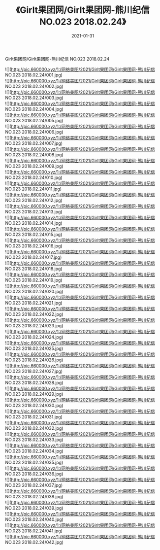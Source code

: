 ﻿---
layout: post
title:  《Girlt果团网/Girlt果团网-熊川纪信 NO.023 2018.02.24》
date:   2021-01-31
img: http://pic.660000.xyz/1:/网络美图/2021/Girlt果团网/Girlt果团网-熊川纪信 NO.023 2018.02.24/000.jpg
categories: [美女, 清纯, 唯美]
---

Girlt果团网/Girlt果团网-熊川纪信 NO.023 2018.02.24

 ![](http://pic.660000.xyz/1:/网络美图/2021/Girlt果团网/Girlt果团网-熊川纪信 NO.023 2018.02.24/001.jpg) <br>![](http://pic.660000.xyz/1:/网络美图/2021/Girlt果团网/Girlt果团网-熊川纪信 NO.023 2018.02.24/002.jpg) <br>![](http://pic.660000.xyz/1:/网络美图/2021/Girlt果团网/Girlt果团网-熊川纪信 NO.023 2018.02.24/003.jpg) <br>![](http://pic.660000.xyz/1:/网络美图/2021/Girlt果团网/Girlt果团网-熊川纪信 NO.023 2018.02.24/004.jpg) <br>![](http://pic.660000.xyz/1:/网络美图/2021/Girlt果团网/Girlt果团网-熊川纪信 NO.023 2018.02.24/005.jpg) <br>![](http://pic.660000.xyz/1:/网络美图/2021/Girlt果团网/Girlt果团网-熊川纪信 NO.023 2018.02.24/006.jpg) <br>![](http://pic.660000.xyz/1:/网络美图/2021/Girlt果团网/Girlt果团网-熊川纪信 NO.023 2018.02.24/007.jpg) <br>![](http://pic.660000.xyz/1:/网络美图/2021/Girlt果团网/Girlt果团网-熊川纪信 NO.023 2018.02.24/008.jpg) <br>![](http://pic.660000.xyz/1:/网络美图/2021/Girlt果团网/Girlt果团网-熊川纪信 NO.023 2018.02.24/009.jpg) <br>![](http://pic.660000.xyz/1:/网络美图/2021/Girlt果团网/Girlt果团网-熊川纪信 NO.023 2018.02.24/010.jpg) <br>![](http://pic.660000.xyz/1:/网络美图/2021/Girlt果团网/Girlt果团网-熊川纪信 NO.023 2018.02.24/011.jpg) <br>![](http://pic.660000.xyz/1:/网络美图/2021/Girlt果团网/Girlt果团网-熊川纪信 NO.023 2018.02.24/012.jpg) <br>![](http://pic.660000.xyz/1:/网络美图/2021/Girlt果团网/Girlt果团网-熊川纪信 NO.023 2018.02.24/013.jpg) <br>![](http://pic.660000.xyz/1:/网络美图/2021/Girlt果团网/Girlt果团网-熊川纪信 NO.023 2018.02.24/014.jpg) <br>![](http://pic.660000.xyz/1:/网络美图/2021/Girlt果团网/Girlt果团网-熊川纪信 NO.023 2018.02.24/015.jpg) <br>![](http://pic.660000.xyz/1:/网络美图/2021/Girlt果团网/Girlt果团网-熊川纪信 NO.023 2018.02.24/016.jpg) <br>![](http://pic.660000.xyz/1:/网络美图/2021/Girlt果团网/Girlt果团网-熊川纪信 NO.023 2018.02.24/017.jpg) <br>![](http://pic.660000.xyz/1:/网络美图/2021/Girlt果团网/Girlt果团网-熊川纪信 NO.023 2018.02.24/018.jpg) <br>![](http://pic.660000.xyz/1:/网络美图/2021/Girlt果团网/Girlt果团网-熊川纪信 NO.023 2018.02.24/019.jpg) <br>![](http://pic.660000.xyz/1:/网络美图/2021/Girlt果团网/Girlt果团网-熊川纪信 NO.023 2018.02.24/020.jpg) <br>![](http://pic.660000.xyz/1:/网络美图/2021/Girlt果团网/Girlt果团网-熊川纪信 NO.023 2018.02.24/021.jpg) <br>![](http://pic.660000.xyz/1:/网络美图/2021/Girlt果团网/Girlt果团网-熊川纪信 NO.023 2018.02.24/022.jpg) <br>![](http://pic.660000.xyz/1:/网络美图/2021/Girlt果团网/Girlt果团网-熊川纪信 NO.023 2018.02.24/023.jpg) <br>![](http://pic.660000.xyz/1:/网络美图/2021/Girlt果团网/Girlt果团网-熊川纪信 NO.023 2018.02.24/024.jpg) <br>![](http://pic.660000.xyz/1:/网络美图/2021/Girlt果团网/Girlt果团网-熊川纪信 NO.023 2018.02.24/025.jpg) <br>![](http://pic.660000.xyz/1:/网络美图/2021/Girlt果团网/Girlt果团网-熊川纪信 NO.023 2018.02.24/026.jpg) <br>![](http://pic.660000.xyz/1:/网络美图/2021/Girlt果团网/Girlt果团网-熊川纪信 NO.023 2018.02.24/027.jpg) <br>![](http://pic.660000.xyz/1:/网络美图/2021/Girlt果团网/Girlt果团网-熊川纪信 NO.023 2018.02.24/028.jpg) <br>![](http://pic.660000.xyz/1:/网络美图/2021/Girlt果团网/Girlt果团网-熊川纪信 NO.023 2018.02.24/029.jpg) <br>![](http://pic.660000.xyz/1:/网络美图/2021/Girlt果团网/Girlt果团网-熊川纪信 NO.023 2018.02.24/030.jpg) <br>![](http://pic.660000.xyz/1:/网络美图/2021/Girlt果团网/Girlt果团网-熊川纪信 NO.023 2018.02.24/031.jpg) <br>![](http://pic.660000.xyz/1:/网络美图/2021/Girlt果团网/Girlt果团网-熊川纪信 NO.023 2018.02.24/032.jpg) <br>![](http://pic.660000.xyz/1:/网络美图/2021/Girlt果团网/Girlt果团网-熊川纪信 NO.023 2018.02.24/033.jpg) <br>![](http://pic.660000.xyz/1:/网络美图/2021/Girlt果团网/Girlt果团网-熊川纪信 NO.023 2018.02.24/034.jpg) <br>![](http://pic.660000.xyz/1:/网络美图/2021/Girlt果团网/Girlt果团网-熊川纪信 NO.023 2018.02.24/035.jpg) <br>![](http://pic.660000.xyz/1:/网络美图/2021/Girlt果团网/Girlt果团网-熊川纪信 NO.023 2018.02.24/036.jpg) <br>![](http://pic.660000.xyz/1:/网络美图/2021/Girlt果团网/Girlt果团网-熊川纪信 NO.023 2018.02.24/037.jpg) <br>![](http://pic.660000.xyz/1:/网络美图/2021/Girlt果团网/Girlt果团网-熊川纪信 NO.023 2018.02.24/038.jpg) <br>![](http://pic.660000.xyz/1:/网络美图/2021/Girlt果团网/Girlt果团网-熊川纪信 NO.023 2018.02.24/039.jpg) <br>![](http://pic.660000.xyz/1:/网络美图/2021/Girlt果团网/Girlt果团网-熊川纪信 NO.023 2018.02.24/040.jpg) <br>![](http://pic.660000.xyz/1:/网络美图/2021/Girlt果团网/Girlt果团网-熊川纪信 NO.023 2018.02.24/041.jpg) <br>![](http://pic.660000.xyz/1:/网络美图/2021/Girlt果团网/Girlt果团网-熊川纪信 NO.023 2018.02.24/042.jpg) <br>